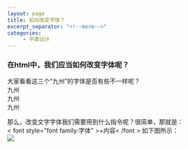 ```yaml
---
layout: page
title: 如何改变字体？
excerpt_separator: "<!--more-->"
categories:
     - 平面设计
---
```


### 在html中，我们应当如何改变字体呢？

<!--more-->
大家看看这三个“九州”的字体是否有些不一样呢？<br>
<font style="font-family:隶书">九州</font><br>
<font style="font-family:宋体">九州</font><br>
<font style="font-family:正楷">九州</font>

那么，改变文字字体我们需要用到什么指令呢？很简单，那就是：<br>
< font style="font family:字体" >+内容< /font > 如下图所示：<br>
<img src="https://gitee.com/timem00n/jekyll-theme-basically-basic/raw/master/assets/images/%E5%AD%97%E4%BD%93.jpg">
